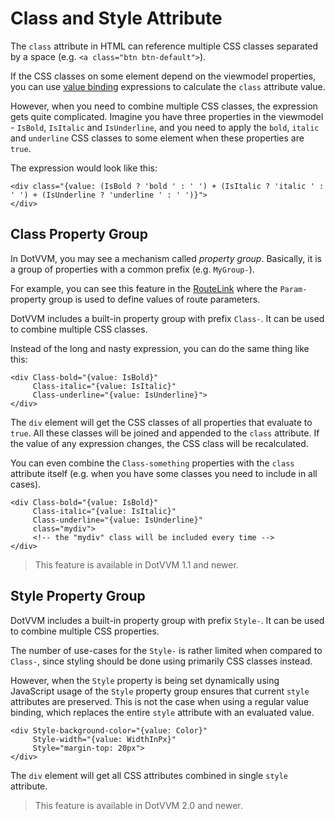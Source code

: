 # Class and Style Attribute

The `class` attribute in HTML can reference multiple CSS classes separated by a space (e.g. `<a class="btn btn-default">`).

If the CSS classes on some element depend on the viewmodel properties, you can use [value binding](/docs/tutorials/basics-value-binding/{branch}) expressions to calculate the `class` attribute value.

However, when you need to combine multiple CSS classes, the expression gets quite complicated. Imagine you have three properties in the viewmodel - `IsBold`, `IsItalic` and `IsUnderline`, and you need to apply the `bold`, `italic` and `underline` CSS classes to some element when these properties are `true`.

The expression would look like this:

```DOTHTML
<div class="{value: (IsBold ? 'bold ' : ' ') + (IsItalic ? 'italic ' : ' ') + (IsUnderline ? 'underline ' : ' ')}">
</div>
```

## Class Property Group

In DotVVM, you may see a mechanism called _property group_. Basically, it is a group of properties with a common prefix (e.g. `MyGroup-`).

For example, you can see this feature in the [RouteLink](/docs/controls/builtin/RouteLink/{branch}) where the `Param-` property group is used to define values of route parameters.

DotVVM includes a built-in property group with prefix `Class-`. It can be used to combine multiple CSS classes.

Instead of the long and nasty expression, you can do the same thing like this:

```DOTHTML
<div Class-bold="{value: IsBold}"
     Class-italic="{value: IsItalic}"
     Class-underline="{value: IsUnderline}">
</div>
```

The `div` element will get the CSS classes of all properties that evaluate to `true`. All these classes will be joined and appended to the `class` attribute. If the value of any expression changes, the CSS class will be recalculated.

You can even combine the `Class-something` properties with the `class` attribute itself (e.g. when you have some classes you need to include in all cases).

```DOTHTML
<div Class-bold="{value: IsBold}"
     Class-italic="{value: IsItalic}"
     Class-underline="{value: IsUnderline}"
     class="mydiv">
     <!-- the "mydiv" class will be included every time -->
</div>
```

> This feature is available in DotVVM 1.1 and newer.

## Style Property Group

DotVVM includes a built-in property group with prefix `Style-`. It can be used to combine multiple CSS properties.

The number of use-cases for the `Style-` is rather limited when compared to `Class-`, since styling should be done using primarily CSS classes instead.

However, when the `Style` property is being set dynamically using JavaScript usage of the `Style` property group ensures that current `style` attributes are preserved. This is not the case when using a regular value binding, which replaces the entire `style` attribute with an evaluated value.

```DOTHTML
<div Style-background-color="{value: Color}"
     Style-width="{value: WidthInPx}"
     Style="margin-top: 20px">
</div>
```

The `div` element will get all CSS attributes combined in single `style` attribute.

> This feature is available in DotVVM 2.0 and newer.
